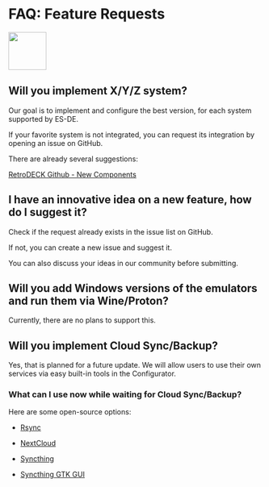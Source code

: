 # FAQ: Feature Requests

<img src="../../wiki_icons/retrodeck/icon-rd.svg" width="75">

## Will you implement X/Y/Z system?

Our goal is to implement and configure the best version, for each system supported by ES-DE. 

If your favorite system is not integrated, you can request its integration by opening an issue on GitHub. 

There are already several suggestions:

[RetroDECK Github - New Components](https://github.com/RetroDECK/RetroDECK/issues?q=is%3Aissue%20state%3Aopen%20label%3A%22New%20Component%20%F0%9F%92%BE%22)

## I have an innovative idea on a new feature, how do I suggest it?

Check if the request already exists in the issue list on GitHub. 

If not, you can create a new issue and suggest it. 

You can also discuss your ideas in our community before submitting.

## Will you add Windows versions of the emulators and run them via Wine/Proton?

Currently, there are no plans to support this.

## Will you implement Cloud Sync/Backup?

Yes, that is planned for a future update. We will allow users to use their own services via easy built-in tools in the Configurator.

### What can I use now while waiting for Cloud Sync/Backup?

Here are some open-source options:

- [Rsync](https://linux.die.net/man/1/rsync)

- [NextCloud](https://nextcloud.com/)

- [Syncthing](https://github.com/syncthing/syncthing)

- [Syncthing GTK GUI](https://flathub.org/apps/me.kozec.syncthingtk)
